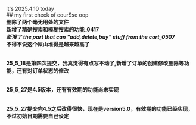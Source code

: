 it's 2025.4.10 today
<br>## my first check of courSse oop
<br>**删除了两个毫无用处的文件**
<br>**新增了精确搜索和模糊搜索的功能_0417**
<br>***新增了 the part that can "add,delete,buy" stuff from the cart_0507***
<br>**不得不说这个屎山堆得是越来越高了**

<br>**25_5_18是第四次提交，我真觉得有点写不动了,新增了订单的创建修改删除等功能，还有对订单状态的修改**

<br>**25_5_27是4.5版本，还有有效期的功能尚未实现**

<br>**25_5_27提交完4.5之后改得很快，现在是version5.0，有效期的功能已经实现，不过初始日期需要自己设定**
